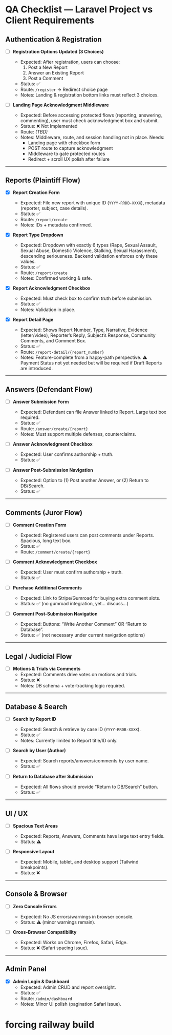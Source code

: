 # QA Checklist — Laravel Project vs Client Requirements

## Authentication & Registration
- [ ] **Registration Options Updated (3 Choices)**  
  - Expected: After registration, users can choose:  
    1. Post a New Report  
    2. Answer an Existing Report  
    3. Post a Comment  
  - Status: ✅  
  - Route: `/register` → Redirect choice page  
  - Notes: Landing & registration bottom links must reflect 3 choices. 

- [ ] **Landing Page Acknowledgment Middleware**  
  - Expected: Before accessing protected flows (reporting, answering, commenting), user must check acknowledgment box and submit.  
  - Status: ❌ Not Implemented  
  - Route: _(TBD)_  
  - Notes: Middleware, route, and session handling not in place. Needs:  
    - Landing page with checkbox form  
    - POST route to capture acknowledgment  
    - Middleware to gate protected routes  
    - Redirect + scroll UX polish after failure  
---

## Reports (Plaintiff Flow)
- [x] **Report Creation Form**  
  - Expected: File new report with unique ID (`YYYY-RRDB-XXXX`), metadata (reporter, subject, case details).  
  - Status: ✅  
  - Route: `/report/create`  
  - Notes: IDs + metadata confirmed.

- [x] **Report Type Dropdown**  
  - Expected: Dropdown with exactly 6 types (Rape, Sexual Assault, Sexual Abuse, Domestic Violence, Stalking, Sexual Harassment), descending seriousness. Backend validation enforces only these values.  
  - Status: ✅  
  - Route: `/report/create`  
  - Notes: Confirmed working & safe.

- [x] **Report Acknowledgment Checkbox**  
  - Expected: Must check box to confirm truth before submission.  
  - Status: ✅  
  - Notes: Validation in place.

- [x] **Report Detail Page**  
  - Expected: Shows Report Number, Type, Narrative, Evidence (letter/video), Reporter’s Reply, Subject’s Response, Community Comments, and Comment Box.  
  - Status: ✅  
  - Route: `/report-detail/{report_number}`  
  - Notes: Feature-complete from a happy-path perspective. ⚠️ Payment Status not yet needed but will be required if Draft Reports are introduced.
---

## Answers (Defendant Flow)
- [ ] **Answer Submission Form**  
  - Expected: Defendant can file Answer linked to Report. Large text box required.  
  - Status: ✅  
  - Route: `/answer/create/{report}`  
  - Notes: Must support multiple defenses, counterclaims.

- [ ] **Answer Acknowledgment Checkbox**  
  - Expected: User confirms authorship + truth.  
  - Status: ✅  

- [ ] **Answer Post-Submission Navigation**  
  - Expected: Option to (1) Post another Answer, or (2) Return to DB/Search.  
  - Status: ✅  

---

## Comments (Juror Flow)
- [ ] **Comment Creation Form**  
  - Expected: Registered users can post comments under Reports. Spacious, long text box.  
  - Status: ✅  
  - Route: `/comment/create/{report}`  

- [ ] **Comment Acknowledgment Checkbox**  
  - Expected: User must confirm authorship + truth.  
  - Status: ✅  

- [ ] **Purchase Additional Comments**  
  - Expected: Link to Stripe/Gumroad for buying extra comment slots.  
  - Status: ✅ (no gumroad integration, yet... discuss...)

- [ ] **Comment Post-Submission Navigation**  
  - Expected: Buttons: “Write Another Comment” OR “Return to Database”.  
  - Status: ✅ (not necessary under current navigation options)  

---

## Legal / Judicial Flow
- [ ] **Motions & Trials via Comments**  
  - Expected: Comments drive votes on motions and trials.  
  - Status: ❌  
  - Notes: DB schema + vote-tracking logic required.  

---

## Database & Search
- [ ] **Search by Report ID**  
  - Expected: Search & retrieve by case ID (`YYYY-RRDB-XXXX`).  
  - Status: ✅  
  - Notes: Currently limited to Report title/ID only.  

- [ ] **Search by User (Author)**  
  - Expected: Search reports/answers/comments by user name.  
  - Status: ✅  

- [ ] **Return to Database after Submission**  
  - Expected: All flows should provide “Return to DB/Search” button.  
  - Status: ✅  

---

## UI / UX
- [ ] **Spacious Text Areas**  
  - Expected: Reports, Answers, Comments have large text entry fields.  
  - Status: ⚠️  

- [ ] **Responsive Layout**  
  - Expected: Mobile, tablet, and desktop support (Tailwind breakpoints).  
  - Status: ❌  

---

## Console & Browser
- [ ] **Zero Console Errors**  
  - Expected: No JS errors/warnings in browser console.  
  - Status: ⚠️ (minor warnings remain).  

- [ ] **Cross-Browser Compatibility**  
  - Expected: Works on Chrome, Firefox, Safari, Edge.  
  - Status: ❌ (Safari spacing issue).  

---

## Admin Panel
- [x] **Admin Login & Dashboard**  
  - Expected: Admin CRUD and report oversight.  
  - Status: ✅  
  - Route: `/admin/dashboard`  
  - Notes: Minor UI polish (pagination Safari issue).

# forcing railway build <delete>